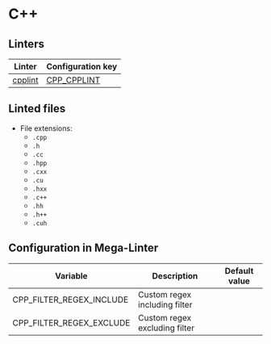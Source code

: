 <!-- markdownlint-disable MD003 MD020 MD033 MD041 -->
<!-- Generated by .automation/build.py, please do not update manually -->
<!-- Instead, update descriptor file at https://github.com/nvuillam/mega-linter/tree/master/megalinter/descriptors/cpp.yml -->
# C++

## Linters

| Linter | Configuration key |
| ------ | ----------------- |
| [cpplint](cpp_cpplint.md) | [CPP_CPPLINT](cpp_cpplint.md) |

## Linted files

- File extensions:
  - `.cpp`
  - `.h`
  - `.cc`
  - `.hpp`
  - `.cxx`
  - `.cu`
  - `.hxx`
  - `.c++`
  - `.hh`
  - `.h++`
  - `.cuh`

## Configuration in Mega-Linter

| Variable | Description | Default value |
| ----------------- | -------------- | -------------- |
| CPP_FILTER_REGEX_INCLUDE | Custom regex including filter |  |
| CPP_FILTER_REGEX_EXCLUDE | Custom regex excluding filter |  |

